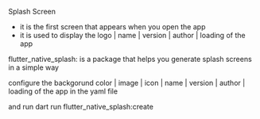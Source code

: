 Splash Screen 
  - it is the first screen that appears when you open the app
  - it is used to display the logo | name | version | author | loading of the app

flutter_native_splash: is a package that helps you generate splash screens in a simple way
  
configure the backgorund color | image | icon | name | version | author | loading of the app in the yaml file 


and run dart run flutter_native_splash:create
   
